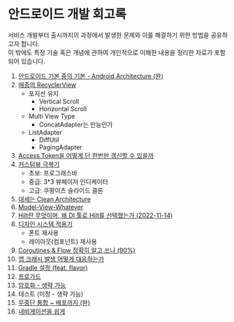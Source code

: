 # 안드로이드 개발 회고록
서비스 개발부터 출시까지의 과정에서 발생한 문제와 이를 해결하기 위한 방법을 공유하고자 합니다.</br>
이 밖에도 특정 기술 혹은 개념에 관하여 개인적으로 이해한 내용을 정리한 자료가 포함되어 있습니다.

1. [안드로이드 기본 중의 기본 - Android Architecture (완)](/android/architecture.md)
2. [애증의 RecyclerView](/android/recyclerview.md)
   - 포지션 유지
     - Vertical Scroll
     - Horizontal Scroll
   - Multi View Type
     - ConcatAdapter는 만능인가
   - ListAdapter
     - DiffUtil
     - PagingAdapter
3. [Access Token을 어떻게 단 한번만 갱신할 수 있을까](/android/renew-access-token.md)
4. [커스텀뷰 극복기](/android/custom-view.md)
    - 초보: 프로그래스바
    - 중급: 3*3 뷰페이저 인디케이터
    - 고급: 쿠팡이츠 슬라이드 클론
5. [대세는 Clean Architecture](/android/clean-architecture.md)
6. [Model-View-Whatever](/android/data-presentation-architecture.md)
7. [Hilt란 무엇이며, 왜 DI 툴로 Hilt를 선택했는가 (2022-11-14)](/android/di.md)
8. [디자인 시스템 적용기](/android/design-system.md)
    - 폰트 재사용
    - 레이아웃(컴포넌트) 재사용
9.  [Coroutines & Flow 정확히 알고 쓰나 (90%)](/android/coroutines-flow.md)
10. [앱 크래시 발생 어떻게 대응하는가](/android/handle-app-crash.md)
11. [Gradle 설정 (feat. flavor)](/android/gradle.md)
12. [프로가드](/android/proguard.md)
13. [암호화 - 생략 가능](/android/secret.md)
14. 테스트 (미정 - 생략 가능)
15. [무중단 통합 ~ 배포까지 (완)](/infra/ci_cd/android-ci-cd.md)
16. [내비게이션을 쉽게]()

<!-- 17. [BLE - 저전력 블루투스 통신](/android/ble.md) -->